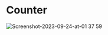 # Counter

![Screenshot-2023-09-24-at-01 37 59](https://github.com/ArtemYanchenko/counter/assets/68869871/3e047df6-a713-46ed-8fdd-63b818862741)
